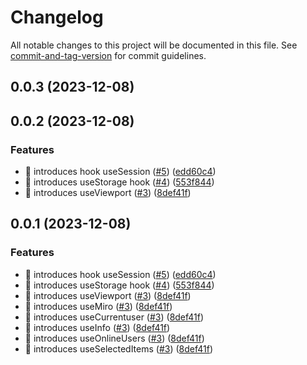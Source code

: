 # Changelog

All notable changes to this project will be documented in this file. See [commit-and-tag-version](https://github.com/absolute-version/commit-and-tag-version) for commit guidelines.

## 0.0.3 (2023-12-08)

## 0.0.2 (2023-12-08)


### Features

* 🎸 introduces hook useSession ([#5](https://github.com/miroapp/miro-react-hooks/issues/5)) ([edd60c4](https://github.com/miroapp/miro-react-hooks/commit/edd60c4d0a4d76c39dff05a86d195f278becce6f))
* 🎸 introduces useStorage hook ([#4](https://github.com/miroapp/miro-react-hooks/issues/4)) ([553f844](https://github.com/miroapp/miro-react-hooks/commit/553f844bc88a8e9cf5c881742ffe843674f97bd3))
* 🎸 introduces useViewport ([#3](https://github.com/miroapp/miro-react-hooks/issues/3)) ([8def41f](https://github.com/miroapp/miro-react-hooks/commit/8def41ffff0c88f32543709b42545385d3391379))

## 0.0.1 (2023-12-08)


### Features

* 🎸 introduces hook useSession ([#5](https://github.com/miroapp/miro-react-hooks/issues/5)) ([edd60c4](https://github.com/miroapp/miro-react-hooks/commit/edd60c4d0a4d76c39dff05a86d195f278becce6f))
* 🎸 introduces useStorage hook ([#4](https://github.com/miroapp/miro-react-hooks/issues/4)) ([553f844](https://github.com/miroapp/miro-react-hooks/commit/553f844bc88a8e9cf5c881742ffe843674f97bd3))
* 🎸 introduces useViewport ([#3](https://github.com/miroapp/miro-react-hooks/issues/3)) ([8def41f](https://github.com/miroapp/miro-react-hooks/commit/8def41ffff0c88f32543709b42545385d3391379))
* 🎸 introduces useMiro ([#3](https://github.com/miroapp/miro-react-hooks/issues/3)) ([8def41f](https://github.com/miroapp/miro-react-hooks/commit/8def41ffff0c88f32543709b42545385d3391379))
* 🎸 introduces useCurrentuser ([#3](https://github.com/miroapp/miro-react-hooks/issues/3)) ([8def41f](https://github.com/miroapp/miro-react-hooks/commit/8def41ffff0c88f32543709b42545385d3391379))
* 🎸 introduces useInfo ([#3](https://github.com/miroapp/miro-react-hooks/issues/3)) ([8def41f](https://github.com/miroapp/miro-react-hooks/commit/8def41ffff0c88f32543709b42545385d3391379))
* 🎸 introduces useOnlineUsers ([#3](https://github.com/miroapp/miro-react-hooks/issues/3)) ([8def41f](https://github.com/miroapp/miro-react-hooks/commit/8def41ffff0c88f32543709b42545385d3391379))
* 🎸 introduces useSelectedItems ([#3](https://github.com/miroapp/miro-react-hooks/issues/3)) ([8def41f](https://github.com/miroapp/miro-react-hooks/commit/8def41ffff0c88f32543709b42545385d3391379))